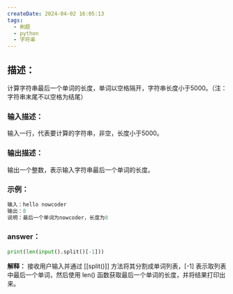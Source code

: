 ```yaml
---
createDate: 2024-04-02 16:05:13
tags:
  - 刷题
  - python
  - 字符串
---
```

## **描述：**

计算字符串最后一个单词的长度，单词以空格隔开，字符串长度小于5000。（注：字符串末尾不以空格为结尾）

### **输入描述：**

输入一行，代表要计算的字符串，非空，长度小于5000。

### **输出描述：**

输出一个整数，表示输入字符串最后一个单词的长度。

### **示例：**
```python
输入：hello nowcoder
输出：8
说明：最后一个单词为nowcoder，长度为8
```

### **answer：**
```python
print(len(input().split()[-1]))
```

**解释：**
接收用户输入并通过 [[split()]] 方法将其分割成单词列表，[-1] 表示取列表中最后一个单词，然后使用 len() 函数获取最后一个单词的长度，并将结果打印出来。